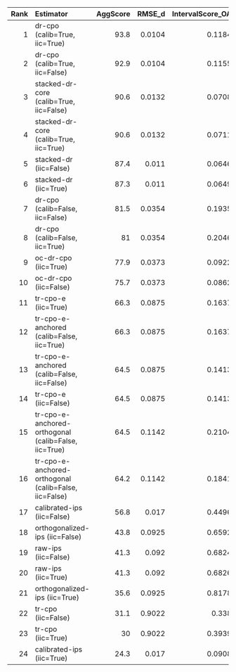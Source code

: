 |   Rank | Estimator                                             |   AggScore |   RMSE_d |   IntervalScore_OA |   CalibScore |   SE_GeoMean |   Kendall_tau |   Top1_Acc |   Pairwise_Acc |   Top1_Regret |
|-------:|:------------------------------------------------------|-----------:|---------:|-------------------:|-------------:|-------------:|--------------:|-----------:|---------------:|--------------:|
|      1 | dr-cpo (calib=True, iic=True)                         |       93.8 |   0.0104 |             0.1184 |          5   |       0.0213 |         0.583 |       97.5 |           79.2 |        0.0002 |
|      2 | dr-cpo (calib=True, iic=False)                        |       92.9 |   0.0104 |             0.1155 |          5.6 |       0.0206 |         0.583 |       97.5 |           79.2 |        0.0002 |
|      3 | stacked-dr-core (calib=True, iic=False)               |       90.6 |   0.0132 |             0.0708 |          7.8 |       0.0126 |         0.533 |      100   |           76.7 |        0      |
|      4 | stacked-dr-core (calib=True, iic=True)                |       90.6 |   0.0132 |             0.0711 |          7.8 |       0.0126 |         0.533 |      100   |           76.7 |        0      |
|      5 | stacked-dr (iic=False)                                |       87.4 |   0.011  |             0.0646 |          9.5 |       0.0111 |         0.544 |       94.7 |           77.2 |        0.0005 |
|      6 | stacked-dr (iic=True)                                 |       87.3 |   0.011  |             0.0649 |          9.5 |       0.0112 |         0.544 |       94.7 |           77.2 |        0.0005 |
|      7 | dr-cpo (calib=False, iic=False)                       |       81.5 |   0.0354 |             0.1935 |          5   |       0.0349 |         0.167 |       65   |           58.3 |        0.0031 |
|      8 | dr-cpo (calib=False, iic=True)                        |       81   |   0.0354 |             0.2046 |          5   |       0.0369 |         0.167 |       65   |           58.3 |        0.0031 |
|      9 | oc-dr-cpo (iic=True)                                  |       77.9 |   0.0373 |             0.0922 |          9   |       0.0218 |         0.183 |       65   |           59.2 |        0.0031 |
|     10 | oc-dr-cpo (iic=False)                                 |       75.7 |   0.0373 |             0.0862 |         10.4 |       0.0198 |         0.183 |       65   |           59.2 |        0.0031 |
|     11 | tr-cpo-e (iic=True)                                   |       66.3 |   0.0875 |             0.1637 |          8.8 |       0.0386 |        -0.083 |       35   |           45.8 |        0.0057 |
|     12 | tr-cpo-e-anchored (calib=False, iic=True)             |       66.3 |   0.0875 |             0.1637 |          8.8 |       0.0386 |        -0.083 |       35   |           45.8 |        0.0057 |
|     13 | tr-cpo-e-anchored (calib=False, iic=False)            |       64.5 |   0.0875 |             0.1413 |         10.5 |       0.032  |        -0.083 |       35   |           45.8 |        0.0057 |
|     14 | tr-cpo-e (iic=False)                                  |       64.5 |   0.0875 |             0.1413 |         10.5 |       0.032  |        -0.083 |       35   |           45.8 |        0.0057 |
|     15 | tr-cpo-e-anchored-orthogonal (calib=False, iic=True)  |       64.5 |   0.1142 |             0.2104 |          8.5 |       0.0497 |        -0.05  |       40   |           47.5 |        0.0053 |
|     16 | tr-cpo-e-anchored-orthogonal (calib=False, iic=False) |       64.2 |   0.1142 |             0.1841 |          9.7 |       0.0408 |        -0.05  |       40   |           47.5 |        0.0053 |
|     17 | calibrated-ips (iic=False)                            |       56.8 |   0.017  |             0.4496 |          7.3 |       0.0777 |        -0.183 |       15   |           40.8 |        0.0074 |
|     18 | orthogonalized-ips (iic=False)                        |       43.8 |   0.0925 |             0.6592 |          5.6 |       0.1653 |        -0.083 |       30   |           45.8 |        0.0061 |
|     19 | raw-ips (iic=False)                                   |       41.3 |   0.092  |             0.6824 |          5.6 |       0.1739 |        -0.133 |       27.5 |           43.3 |        0.0063 |
|     20 | raw-ips (iic=True)                                    |       41.3 |   0.092  |             0.6826 |          5.6 |       0.1741 |        -0.133 |       27.5 |           43.3 |        0.0063 |
|     21 | orthogonalized-ips (iic=True)                         |       35.6 |   0.0925 |             0.8178 |          5   |       0.2086 |        -0.083 |       30   |           45.8 |        0.0061 |
|     22 | tr-cpo (iic=False)                                    |       31.1 |   0.9022 |             0.338  |          9.9 |       0.0755 |        -0.017 |       42.5 |           49.2 |        0.005  |
|     23 | tr-cpo (iic=True)                                     |       30   |   0.9022 |             0.3939 |          8.8 |       0.0904 |        -0.017 |       42.5 |           49.2 |        0.005  |
|     24 | calibrated-ips (iic=True)                             |       24.3 |   0.017  |             0.0908 |         34.2 |       0.0099 |        -0.183 |       15   |           40.8 |        0.0074 |